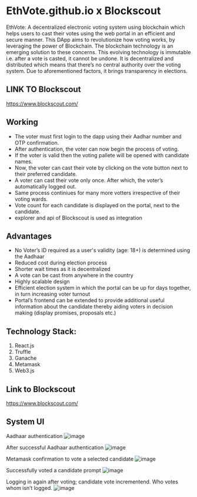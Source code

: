 # EthVote.github.io x Blockscout
EthVote: A decentralized electronic voting system using blockchain which helps users to cast their votes using the web portal in an efficient and secure manner. 
This DApp aims to revolutionize how voting works, by leveraging the power of Blockchain. The blockchain technology is an emerging solution to these concerns. This evolving technology is immutable i.e. after a vote is casted, it cannot be undone. It is decentralized and distributed which means that there’s no central authority over the voting system. 
Due to aforementioned factors, it brings transparency in elections.

## LINK TO Blockscout
https://www.blockscout.com/

## Working
- The voter must first login to the dapp using their Aadhar number and OTP confirmation.
- After authentication, the voter can now begin the process of voting.
- If the voter is valid then the voting pallete will be opened with candidate names.
- Now, the voter can cast their vote by clicking on the vote button next to their preferred candidate.
- A voter can cast their vote only once. After which, the voter’s automatically logged out.
- Same process continiues for many more votters irrespective of their voting wards.
- Vote count for each candidate is displayed on the portal, next to the candidate.
- explorer and api of Blockscout is used as integration

## Advantages
- No Voter’s ID required as a user's validity (age: 18+) is determined using the Aadhaar
- Reduced cost during election process
- Shorter wait times as it is decentralized
- A vote can be cast from anywhere in the country
- Highly scalable design
- Efficient election system in which the portal can be up for days together, in turn increasing voter turnout
- Portal’s frontend can be extended to provide additional useful information about the candidate thereby aiding voters in decision making (display promises, proposals etc.)

## Technology Stack:
1. React.js
2. Truffle
3. Ganache
4. Metamask
5. Web3.js

## Link to Blockscout
https://www.blockscout.com/

## System UI 

Aadhaar authentication
![image](https://user-images.githubusercontent.com/44199073/162636018-678b3605-722a-40a8-89e6-bd127a7ccd54.png)

After successful Aadhaar authentication
![image](https://user-images.githubusercontent.com/44199073/162636058-5cdeb93e-50f3-4bd4-8fae-7b5c822d77af.png)

Metamask confirmation to vote a selected candidate
![image](https://user-images.githubusercontent.com/44199073/162636094-2f0b535e-f5f6-48d6-8b49-14a363d1199d.png)

Successfully voted a candidate prompt
![image](https://user-images.githubusercontent.com/44199073/162636116-31b9946b-5783-4183-9acd-04a8a0d1d07f.png)

Logging in again after voting; candidate vote incrementend.
Who votes whom isn’t logged.
![image](https://user-images.githubusercontent.com/44199073/162636123-52b6f70a-8a68-4629-bb62-c6ca2574dd8d.png)
